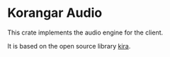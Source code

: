 # Korangar Audio

This crate implements the audio engine for the client.

It is based on the open source library [kira](https://github.com/tesselode/kira).
